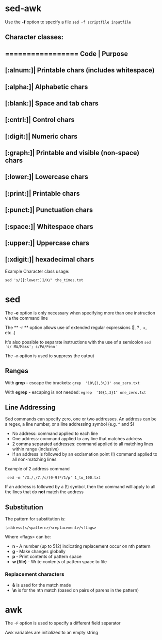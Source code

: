 # sed-awk #

Use the **-f** option to specify a file 
```sed -f scriptfile inputfile```

## Character classes: ##
=================
Code | Purpose
----------------------------------------------
[:alnum:]| Printable chars (includes whitespace)
----------------------------------------------
[:alpha:]| Alphabetic chars
----------------------------------------------
[:blank:]| Space and tab chars
----------------------------------------------
[:cntrl:]| Control chars
----------------------------------------------
[:digit:]| Numeric chars
----------------------------------------------
[:graph:]| Printable and visible (non-space) chars
----------------------------------------------
[:lower:]| Lowercase chars
----------------------------------------------
[:print:]| Printable chars
----------------------------------------------
[:punct:]| Punctuation chars
----------------------------------------------
[:space:]| Whitespace chars
----------------------------------------------
[:upper:]| Uppercase chars
----------------------------------------------
[:xdigit:]| hexadecimal chars
----------------------------------------------
Example Character class usage:
```
sed 's/[[:lower:]]/X/' the_times.txt 
```


# sed #

The **-e** option is only necessary when specifying more than one instruction via the command line

The ** -r ** option allows use of extended regular expressions (|, ? , +, etc..)

It's also possible to separate instructions with the use of a semicolon
```sed 's/ MA/Mass'; s/PA/Penn'```

The ```-n``` option is used to suppress the output 

## Ranges ##
With **grep** - escape the brackets: ```grep  '10\{1,3\}1' one_zero.txt ``` 

With **egrep** - escaping is not needed: ```egrep  '10{1,3}1' one_zero.txt ```

## Line Addressing ##
Sed commands can specify zero, one or two addresses. An address can be a regex, a line number, or a line addressing symbol (e.g. ^ and $)

- No address: command applied to each line
- One address: command applied to any line that matches address
- 2 comma separated addresses: command applied to all matching lines within range (inclusive)
- If an address is followed by an exclamation point (!) command applied to all non-matching lines

Example of 2 address command
```
 sed -n '/3./,/7./s/[0-9]*/1/p' 1_to_100.txt 
```
If an address is followed by a (!) symbol, then the command will apply to all the lines that do **not** match the address

## Substitution ##
The pattern for substitution is:
```
[address]s/<pattern>/<replacement>/<flags>
```
Where &lt;flags&gt; can be:
- **n** - A number (up to 512) indicating replacement occur on nth pattern
- **g** - Make changes globally 
- **p** - Print contents of pattern space 
- **w (file)** - Write contents of pattern space to file 

### Replacement characters ###
- **&** is used for the match made
- **\n** is for the nth match (based on pairs of parens in the pattern)

# awk #
The ```-F``` option is used to specify a different field separator

Awk variables are initialized to an empty string
